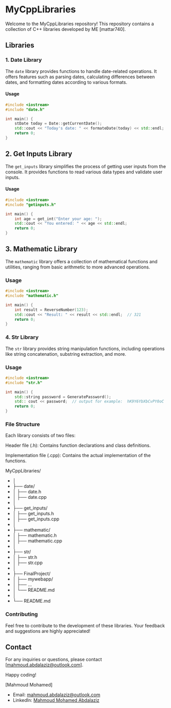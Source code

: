 # MyCppLibraries

Welcome to the MyCppLibraries repository! This repository contains a collection of C++ libraries developed by ME [mattar740].

## Libraries

### 1. Date Library

The `date` library provides functions to handle date-related operations. It offers features such as parsing dates, calculating differences between dates, and formatting dates according to various formats.

#### Usage
```cpp
#include <iostream>
#include "date.h"

int main() {
    stDate today = Date::getCurrentDate();
    std::cout << "Today's date: " << formateDate(today) << std::endl;
    return 0;
}
```

## 2. Get Inputs Library
The `get_inputs` library simplifies the process of getting user inputs from the console. It provides functions to read various data types and validate user inputs.

#### Usage

```cpp
#include <iostream>
#include "getinputs.h"

int main() {
    int age = get_int("Enter your age: ");
    std::cout << "You entered: " << age << std::endl;
    return 0;
}
```

## 3. Mathematic Library
The `mathematic` library offers a collection of mathematical functions and utilities, ranging from basic arithmetic to more advanced operations.

### Usage

```cpp
#include <iostream>
#include "mathematic.h"

int main() {
    int result = ReverseNumber(123);
    std::cout << "Result: " << result << std::endl;  // 321
    return 0;
}
```

### 4. Str Library
The `str` library provides string manipulation functions, including operations like string concatenation, substring extraction, and more.

### Usage
```cpp
#include <iostream>
#include "str.h"

int main() {
    std::string password = GeneratePassword();
    std:: cout << password;  // output for example:  hK9Y6YbXbCvPY0oC
    return 0;
}
```

### File Structure
Each library consists of two files:

Header file (.h): Contains function declarations and class definitions.

Implementation file (.cpp): Contains the actual implementation of the functions.


MyCppLibraries/
- │
- ├── date/
- │ ├── date.h
- │ ├── date.cpp
- │
- ├── get_inputs/
- │ ├── get_inputs.h
- │ ├── get_inputs.cpp
- │
- ├── mathematic/
- │ ├── mathematic.h
- │ ├── mathematic.cpp
- │
- ├── str/
- │ ├── str.h
- │ ├── str.cpp
- │
- ├── FinalProject/
- │ ├── mywebapp/
- │ ├── ...
- │ └── README.md
- │
- └── README.md



### Contributing
Feel free to contribute to the development of these libraries. Your feedback and suggestions are highly appreciated!

## Contact
For any inquiries or questions, please contact [mahmoud.abdalaziz@outlook.com].

Happy coding!

[Mahmoud Mohamed]
- Email: mahmoud.abdalaziz@outlook.com
- LinkedIn: [Mahmoud Mohamed Abdalaziz](https://www.linkedin.com/in/mahmoud-mohamed-abd/)
